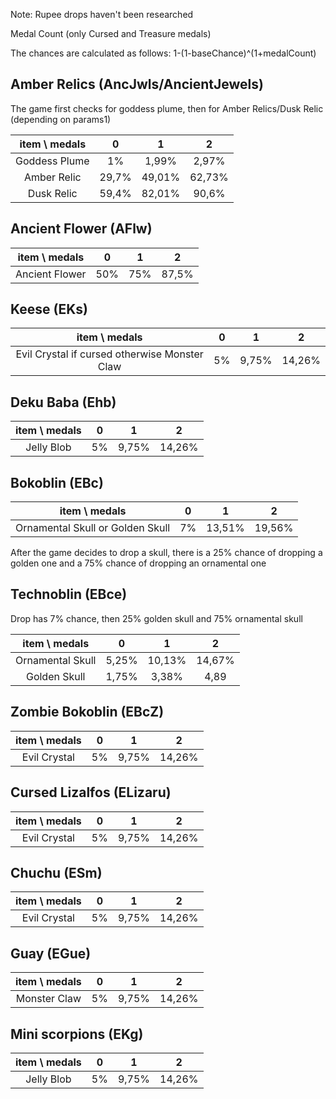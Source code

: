 Note: Rupee drops haven't been researched

Medal Count (only Cursed and Treasure medals)

The chances are calculated as follows: 1-(1-baseChance)^(1+medalCount)
## Amber Relics (AncJwls/AncientJewels)
The game first checks for goddess plume, then for Amber Relics/Dusk Relic (depending on params1)

item \\ medals | 0 | 1 | 2 
:----: | :-----: | :----: | :----:
Goddess Plume | 1% | 1,99% | 2,97%
Amber Relic | 29,7% | 49,01% | 62,73%
Dusk Relic | 59,4% | 82,01% | 90,6%

## Ancient Flower (AFlw)
item \\ medals | 0 | 1 | 2
:----: | :-----: | :----: | :----:
Ancient Flower | 50% | 75% | 87,5%

## Keese (EKs)
item \\ medals | 0 | 1 | 2
:----: | :-----: | :----: | :----:
Evil Crystal if cursed otherwise Monster Claw | 5% | 9,75% | 14,26%

## Deku Baba (Ehb)
item \\ medals | 0 | 1 | 2
:----: | :-----: | :----: | :----:
Jelly Blob | 5% | 9,75% | 14,26%

## Bokoblin (EBc)
item \\ medals | 0 | 1 | 2
:----: | :-----: | :----: | :----:
Ornamental Skull or Golden Skull | 7% | 13,51% | 19,56%

After the game decides to drop a skull, there is a 25% chance of dropping a golden one
and a 75% chance of dropping an ornamental one

## Technoblin (EBce)
Drop has 7% chance, then 25% golden skull and 75% ornamental skull

item \\ medals | 0 | 1 | 2
:----: | :-----: | :----: | :----:
Ornamental Skull | 5,25% | 10,13% | 14,67%
Golden Skull | 1,75% | 3,38% | 4,89

## Zombie Bokoblin (EBcZ)
item \\ medals | 0 | 1 | 2
:----: | :-----: | :----: | :----:
Evil Crystal | 5% | 9,75% | 14,26%

## Cursed Lizalfos (ELizaru)
item \\ medals | 0 | 1 | 2
:----: | :-----: | :----: | :----:
Evil Crystal | 5% | 9,75% | 14,26%

## Chuchu (ESm)
item \\ medals | 0 | 1 | 2
:----: | :-----: | :----: | :----:
Evil Crystal | 5% | 9,75% | 14,26%

## Guay (EGue)
item \\ medals | 0 | 1 | 2
:----: | :-----: | :----: | :----:
Monster Claw | 5% | 9,75% | 14,26%

## Mini scorpions (EKg)
item \\ medals | 0 | 1 | 2
:----: | :-----: | :----: | :----:
Jelly Blob | 5% | 9,75% | 14,26%